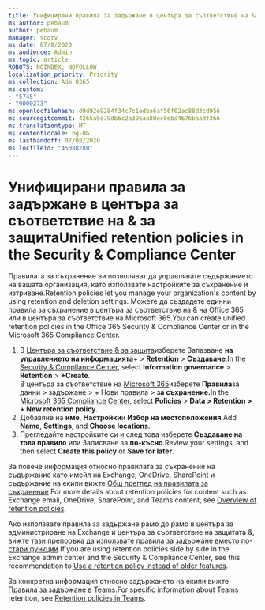 ```yaml
---
title: Унифицирани правила за задържане в центъра за съответствие на & за защита
ms.author: pebaum
author: pebaum
manager: scotv
ms.date: 07/8/2020
ms.audience: Admin
ms.topic: article
ROBOTS: NOINDEX, NOFOLLOW
localization_priority: Priority
ms.collection: Adm_O365
ms.custom:
- "5745"
- "9000273"
ms.openlocfilehash: d9d92e9284f34c7c1edba6af56f02ac88d3cd956
ms.sourcegitcommit: 4265a9e79db6c2a396aa80ec0ebd467bbaadf366
ms.translationtype: MT
ms.contentlocale: bg-BG
ms.lasthandoff: 07/08/2020
ms.locfileid: "45088280"
---
```

# <a name="unified-retention-policies-in-the-security--compliance-center"></a><span data-ttu-id="ba399-102">Унифицирани правила за задържане в центъра за съответствие на & за защита</span><span class="sxs-lookup"><span data-stu-id="ba399-102">Unified retention policies in the Security & Compliance Center</span></span>

<span data-ttu-id="ba399-103">Правилата за съхранение ви позволяват да управлявате съдържанието на вашата организация, като използвате настройките за съхранение и изтриване.</span><span class="sxs-lookup"><span data-stu-id="ba399-103">Retention policies let you manage your organization's content by using retention and deletion settings.</span></span> <span data-ttu-id="ba399-104">Можете да създадете единни правила за съхранение в центъра за съответствие на & на Office 365 или в центъра за съответствие на Microsoft 365.</span><span class="sxs-lookup"><span data-stu-id="ba399-104">You can create unified retention policies in the Office 365 Security & Compliance Center or in the Microsoft 365 Compliance Center.</span></span> 

1. <span data-ttu-id="ba399-105">В [Центъра за съответствие & за защита](https://go.microsoft.com/fwlink/p/?linkid=2077143)изберете Запазване **на управлението на информацията**+  >  **Retention**  >  **Създаване**.</span><span class="sxs-lookup"><span data-stu-id="ba399-105">In the [Security & Compliance Center](https://go.microsoft.com/fwlink/p/?linkid=2077143), select **Information governance** > **Retention** > **+Create**.</span></span> <br/>
    <span data-ttu-id="ba399-106">В центъра за съответствие на [Microsoft 365](https://go.microsoft.com/fwlink/p/?linkid=2077149)изберете **Правила**за данни > задържане > + Нови правила  >  **за съхранение.**</span><span class="sxs-lookup"><span data-stu-id="ba399-106">In the [Microsoft 365 Compliance Center](https://go.microsoft.com/fwlink/p/?linkid=2077149), select **Policies** > **Data > Retention > + New retention policy.**</span></span>
2. <span data-ttu-id="ba399-107">Добавяне на **име**, **Настройки**и **Избор на местоположения**.</span><span class="sxs-lookup"><span data-stu-id="ba399-107">Add **Name**, **Settings**, and **Choose locations**.</span></span>
3. <span data-ttu-id="ba399-108">Прегледайте настройките си и след това изберете **Създаване на това правило** или Записване за **по-късно**.</span><span class="sxs-lookup"><span data-stu-id="ba399-108">Review your settings, and then select **Create this policy** or **Save for later**.</span></span>  
      
<span data-ttu-id="ba399-109">За повече информация относно правилата за съхранение на съдържание като имейл на Exchange, OneDrive, SharePoint и съдържание на екипи вижте [Общ преглед на правилата за съхранение](https://go.microsoft.com/fwlink/?linkid=2127785).</span><span class="sxs-lookup"><span data-stu-id="ba399-109">For more details about retention policies for content such as Exchange email, OneDrive, SharePoint, and Teams content, see [Overview of retention policies](https://go.microsoft.com/fwlink/?linkid=2127785).</span></span>  
    
<span data-ttu-id="ba399-110">Ако използвате правила за задържане рамо до рамо в центъра за администриране на Exchange и центъра за съответствие на защитата &, вижте тази препоръка да [използвате правила за задържане вместо по-стари функции](https://docs.microsoft.com/microsoft-365/compliance/retention-policies?view=o365-worldwide#use-a-retention-policy-instead-of-older-features).</span><span class="sxs-lookup"><span data-stu-id="ba399-110">If you are using retention policies side by side in the Exchange admin center and the Security & Compliance Center, see this recommendation to [Use a retention policy instead of older features](https://docs.microsoft.com/microsoft-365/compliance/retention-policies?view=o365-worldwide#use-a-retention-policy-instead-of-older-features).</span></span>  
    
<span data-ttu-id="ba399-111">За конкретна информация относно задържането на екипи вижте [Правила за задържане в Teams](https://docs.microsoft.com/microsoftteams/retention-policies).</span><span class="sxs-lookup"><span data-stu-id="ba399-111">For specific information about Teams retention, see [Retention policies in Teams](https://docs.microsoft.com/microsoftteams/retention-policies).</span></span>